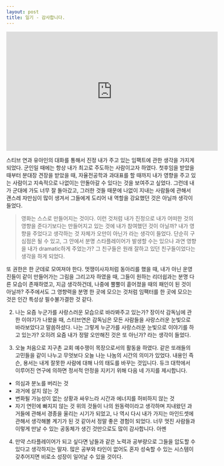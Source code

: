 ```yaml
---
layout: post
title: 일기 - 감사합니다.
---
```


<iframe width="560" height="315" src="https://www.youtube.com/embed/gcx7hHfRHko" frameborder="0" allow="accelerometer; autoplay; clipboard-write; encrypted-media; gyroscope; picture-in-picture" allowfullscreen></iframe>

스티브 연과 유아인의 대화를 통해서 진정 내가 주고 있는 임팩트에 관한 생각을 가지게 되었다.
 군인일 때에는 항상 내가 최고로 주도하는 사람이고자 하였다. 첫후임을 받았을 때부터 분대장 견장을 받았을 때, 자율전공학과 과대표를 할 때까지 내가 영향을 주고 있는 사람이고 지속적으로 나없이는 안돌아갈 수 있다는 것을 보여주고 싶었다. 그런데 내가 군대에 가도 너무 잘 돌아갔고, 그러한 것들 때문에 나없이 지내는 사람들에 관해서 괜스레 자만심이 많이 생겨서 그들에게 도리어 내 역할을 강요했던 것은 아닐까 생각이 들었다.
  >영화는 스스로 만들어지는 것이다.
  이런 것처럼 내가 진정으로 내가 어떠한 것의 영향을 준다기보다는 만들어지고 있는 것에 내가 참여했던 것이 아닐까? 내가 영향을 주었다고 생각하는 것 자체가 오만이 아닌가 라는 생각이 들었다. 단순히 구심점은 될 수 있고, 그 안에서 분명 스타플레이어가 발생할 수는 있으나 과연 영향을 내가 dramatic하게 주었는가? 그 친구들은 원래 잘하고 있던 친구들이었다는 생각을 하게 되었다.
  
  또 권한은 한 군데로 모여져야 한다. 멋쟁이사자처럼 동아리를 했을 때, 내가 아닌 운영진들이 같이 만들어가는 그림을 그리고자 하였을 때, 그들이 원하는 리더쉽과는 분명 다른 모습이 존재하였고, 지금 생각하건데, 나중에 뿔뿔이 흩어졌을 때의 패인이 된 것이 아닐까? 주주에서도 그 영향력을 분명 한 곳에 모으는 것처럼 임팩터를 한 곳에 모으는 것은 인간 특성상 필수불가결한 것 같다.

  2. 나는 요즘 누군가를 사랑스러운 모습으로 바라봐주고 있는가? 장이삭 감독님에 관한 이야기가 나왔을 때, 스티브연은 감독님은 모든 사람들을 사랑스러운 눈빛으로 바라보았다고 말씀하셨다. 나는 그렇게 누군가를 사랑스러운 눈빛으로 이야기를 하고 있는가? 오히려 요즘 내가 정말 오만해진 것은 또 아닌가? 라는 생각이 들었다.

  3. 오늘 처음으로 지구촌 교회 예수쟁이 목장으로서의 활동을 하였다. 같은 또래들의 고민들을 같이 나누고 무엇보다 오늘 나눈 나눔의 시간의 의미가 있었다. 내용인 즉슨,
  용서는 내게 잘못한 사람에 대해 나의 태도를 바꾸는 것입니다. 듀크 대학에서 이루어진 연구에 의하면 정서적 안정을 지키기 위해 다음 네 가지를 제시합니다.
  - 의심과 분노를 버리는 것
  - 과거에 살지 않는 것
  -  변화될 가능성이 없는 상황과 싸우느라 시간과 에너지를 허비하지 않는 것
  - 자기 연민에 빠지지 않는 것
위의 것들이 나의 원동력이라고 생각하며 지내왔던 과거들에 관해서 경종을 울리는 시기가 되었고, 나 역시 다시 내가 가지는 마인드셋에 관해서 생각해볼 계기가 된 것 같아서 정말 좋은 경험이 되었다. 너무 멋진 사람들과 이렇게 만날 수 있는 공동체가 생긴 것만으로도 많이 감사합니다. 아멘

4. 만약 스타플레이어가 되고 싶다면 남들과 같은 노력과 공부량으로 그들을 압도할 수 있다고 생각하지는 말자. 많은 공부와 타인이 없어도 혼자 성숙할 수 있는 시스템이 갖추어지면 비로소 성장이 일어날 수 있을 것이다.